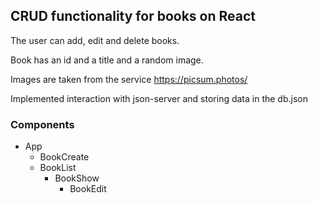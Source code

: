 ## CRUD functionality for books on React
The user can add, edit and delete books.

Book has an id and a title and a random image.

Images are taken from the service https://picsum.photos/

Implemented interaction with json-server and storing data in the db.json

### Components
- App
  - BookCreate
  - BookList
    - BookShow
      - BookEdit